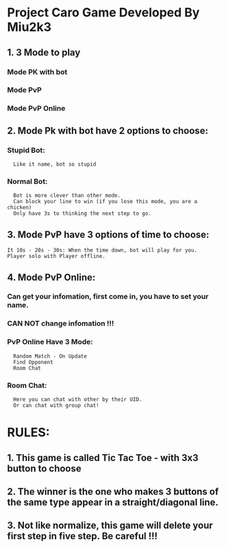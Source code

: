 # Project Caro Game Developed By Miu2k3
## 1. 3 Mode to play
 ### Mode PK with bot
 ### Mode PvP
 ### Mode PvP Online
## 2. Mode Pk with bot have 2 options to choose:
   ### Stupid Bot: 
      Like it name, bot so stupid
   ### Normal Bot:
      Bot is more clever than other mode.
      Can block your line to win (if you lose this mode, you are a chicken)
      Only have 3s to thinking the next step to go.
## 3. Mode PvP have 3 options of time to choose:
    It 10s - 20s - 30s: When the time down, bot will play for you.
    Player solo with Player offline.
## 4. Mode PvP Online:
   ### Can get your infomation, first come in, you have to set your name.
   ### CAN NOT change infomation !!!
   ### PvP Online Have 3 Mode:
      Random Match - On Update
      Find Opponent
      Room Chat
   ### Room Chat:
      Here you can chat with other by their UID.
      Or can chat with group chat!
# RULES:
## 1. This game is called Tic Tac Toe - with 3x3 button to choose
## 2. The winner is the one who makes 3 buttons of the same type appear in a straight/diagonal line.
## 3. Not like normalize, this game will delete your first step in five step. Be careful !!!
